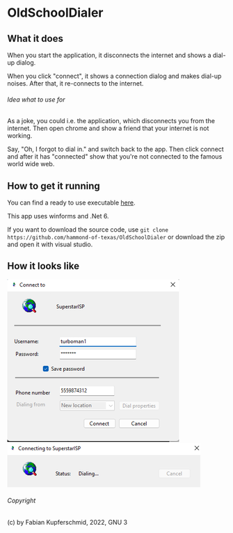 # OldSchoolDialer

## What it does

When you start the application, it disconnects the internet and shows a dial-up dialog.

When you click "connect", it shows a connection dialog and makes dial-up noises. After that, it re-connects to the internet.

###### Idea what to use for

As a joke, you could i.e. the application, which disconnects you from the internet. Then open chrome and show a friend that your internet is not working.

Say, "Oh, I forgot to dial in." and switch back to the app. Then click connect and after it has "connected" show that you're not connected to the famous world wide web.

## How to get it running

You can find a ready to use executable [here](https://fkupferschmidoutlook-my.sharepoint.com/:u:/g/personal/fkupferschmid_kupferschmid_tech/EQW0NzfUkThPnFeCkot_n1wBhYK1AoP-RsXwaXAmEZLZEg?e=GygFYS).

This app uses winforms and .Net 6.

If you want to download the source code, use `git clone https://github.com/hammond-of-texas/OldSchoolDialer` or download the zip and open it with visual studio.

## How it looks like

![Main screen](https://github.com/hammond-of-texas/OldSchoolDialer/blob/master/OldSchoolDialer/Resources/dialer1.png)
![Connection](https://github.com/hammond-of-texas/OldSchoolDialer/blob/master/OldSchoolDialer/Resources/dialer2.png)

###### Copyright

(c) by Fabian Kupferschmid, 2022, GNU 3

